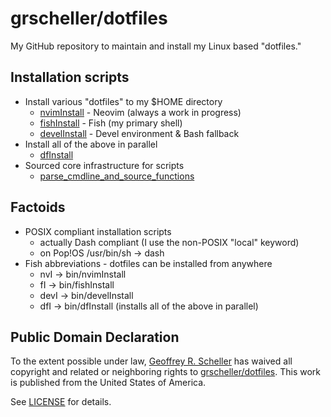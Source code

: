 # grscheller/dotfiles

My GitHub repository to maintain and install my Linux based "dotfiles."

## Installation scripts

- Install various "dotfiles" to my $HOME directory
  - [nvimInstall](bin/nvimInstall) - Neovim (always a work in progress)
  - [fishInstall](bin/fishInstall) - Fish (my primary shell)
  - [develInstall](bin/develInstall) - Devel environment & Bash fallback
- Install all of the above in parallel
  - [dfInstall](bin/dfInstall)
- Sourced core infrastructure for scripts
  - [parse_cmdline_and_source_functions](bin/parse_cmdline_and_source_functions)

## Factoids

- POSIX compliant installation scripts
  - actually Dash compliant (I use the non-POSIX "local" keyword)
  - on Pop!OS /usr/bin/sh -> dash
- Fish abbreviations - dotfiles can be installed from anywhere
  - nvI  -> bin/nvimInstall
  - fI   -> bin/fishInstall
  - devI -> bin/develInstall
  - dfI  -> bin/dfInstall (installs all of the above in parallel)

## Public Domain Declaration

To the extent possible under law,
[Geoffrey R. Scheller](https://github.com/grscheller)
has waived all copyright and related or neighboring rights
to [grscheller/dotfiles](https://github.com/grscheller/dotfiles).
This work is published from the United States of America.

See [LICENSE](LICENSE) for details.
